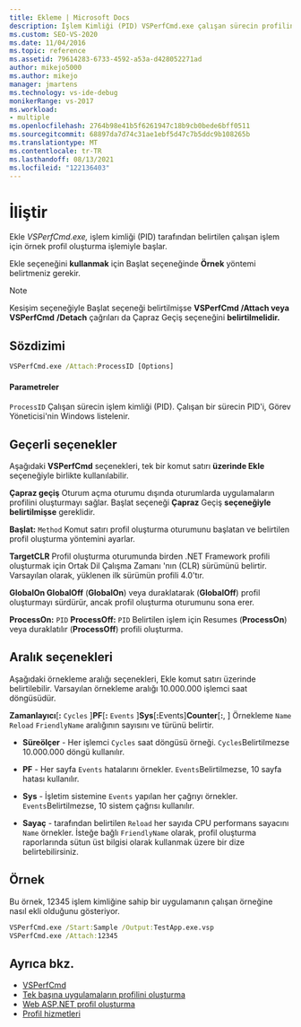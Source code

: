 ```yaml
---
title: Ekleme | Microsoft Docs
description: İşlem Kimliği (PID) VSPerfCmd.exe çalışan sürecin profilini oluşturmayı başlamak için Ekle seçeneğini kullanın.
ms.custom: SEO-VS-2020
ms.date: 11/04/2016
ms.topic: reference
ms.assetid: 79614283-6733-4592-a53a-d428052271ad
author: mikejo5000
ms.author: mikejo
manager: jmartens
ms.technology: vs-ide-debug
monikerRange: vs-2017
ms.workload:
- multiple
ms.openlocfilehash: 2764b98e41b5f6261947c18b9cb0bede6bff0511
ms.sourcegitcommit: 68897da7d74c31ae1ebf5d47c7b5ddc9b108265b
ms.translationtype: MT
ms.contentlocale: tr-TR
ms.lasthandoff: 08/13/2021
ms.locfileid: "122136403"
---
```

# <a name="attach"></a>İliştir
Ekle *VSPerfCmd.exe,*  işlem kimliği (PID) tarafından belirtilen çalışan işlem için örnek profil oluşturma işlemiyle başlar.

 Ekle seçeneğini **kullanmak** için Başlat seçeneğinde **Örnek** yöntemi belirtmeniz gerekir.

> [!NOTE]
> Kesişim  seçeneğiyle Başlat  seçeneği belirtilmişse **VSPerfCmd /Attach veya VSPerfCmd** **/Detach** çağrıları da Çapraz Geçiş seçeneğini **belirtilmelidir.**

## <a name="syntax"></a>Sözdizimi

```cmd
VSPerfCmd.exe /Attach:ProcessID [Options]
```

#### <a name="parameters"></a>Parametreler
 `ProcessID` Çalışan sürecin işlem kimliği (PID). Çalışan bir sürecin PID'i, Görev Yöneticisi'nin Windows listelenir.

## <a name="valid-options"></a>Geçerli seçenekler
 Aşağıdaki **VSPerfCmd** seçenekleri, tek bir komut satırı **üzerinde Ekle** seçeneğiyle birlikte kullanılabilir.

 **Çapraz geçiş** Oturum açma oturumu dışında oturumlarda uygulamaların profilini oluşturmayı sağlar. Başlat seçeneği **Çapraz** Geçiş **seçeneğiyle belirtilmişse** gereklidir.

 **Başlat:** `Method` Komut satırı profil oluşturma oturumunu başlatan ve belirtilen profil oluşturma yöntemini ayarlar.

 **TargetCLR** Profil oluşturma oturumunda birden .NET Framework profili oluşturmak için Ortak Dil Çalışma Zamanı 'nın (CLR) sürümünü belirtir. Varsayılan olarak, yüklenen ilk sürümün profili 4.0'tır.

 **GlobalOn GlobalOff** (**GlobalOn**) veya duraklatarak (**GlobalOff**) profil oluşturmayı sürdürür, ancak profil oluşturma oturumunu sona erer.

 **ProcessOn:** `PID` **ProcessOff:** `PID` Belirtilen işlem için Resumes (**ProcessOn**) veya duraklatılır (**ProcessOff**) profili oluşturma.

## <a name="interval-options"></a>Aralık seçenekleri
 Aşağıdaki örnekleme aralığı seçenekleri, Ekle komut satırı üzerinde belirtilebilir. Varsayılan örnekleme aralığı 10.000.000 işlemci saat döngüsüdür.

 **Zamanlayıcı**[**:** `Cycles` ]**PF**[**:** `Events` ]**Sys**[<strong>:</strong>Events]**Counter**[**:**, ] Örnekleme `Name` `Reload` `FriendlyName` aralığının sayısını ve türünü belirtir.

- **Süreölçer** - Her işlemci `Cycles` saat döngüsü örneği. `Cycles`Belirtilmezse 10.000.000 döngü kullanılır.

- **PF** - Her sayfa `Events` hatalarını örnekler. `Events`Belirtilmezse, 10 sayfa hatası kullanılır.

- **Sys** - İşletim sistemine `Events` yapılan her çağrıyı örnekler. `Events`Belirtilmezse, 10 sistem çağrısı kullanılır.

- **Sayaç** - tarafından belirtilen `Reload` her sayıda CPU performans sayacını `Name` örnekler. İsteğe bağlı `FriendlyName` olarak, profil oluşturma raporlarında sütun üst bilgisi olarak kullanmak üzere bir dize belirtebilirsiniz.

## <a name="example"></a>Örnek
 Bu örnek, 12345 işlem kimliğine sahip bir uygulamanın çalışan örneğine nasıl ekli olduğunu gösteriyor.

```cmd
VSPerfCmd.exe /Start:Sample /Output:TestApp.exe.vsp
VSPerfCmd.exe /Attach:12345
```

## <a name="see-also"></a>Ayrıca bkz.
- [VSPerfCmd](../profiling/vsperfcmd.md)
- [Tek başına uygulamaların profilini oluşturma](../profiling/command-line-profiling-of-stand-alone-applications.md)
- [Web ASP.NET profil oluşturma](../profiling/command-line-profiling-of-aspnet-web-applications.md)
- [Profil hizmetleri](../profiling/command-line-profiling-of-services.md)
